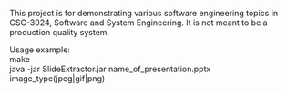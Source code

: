 This project is for demonstrating various software engineering topics in CSC-3024, Software and System Engineering. 
It is not meant to be a production quality system.

Usage example:<br/>
make <br/>
java -jar SlideExtractor.jar name_of_presentation.pptx image_type(jpeg|gif|png)
